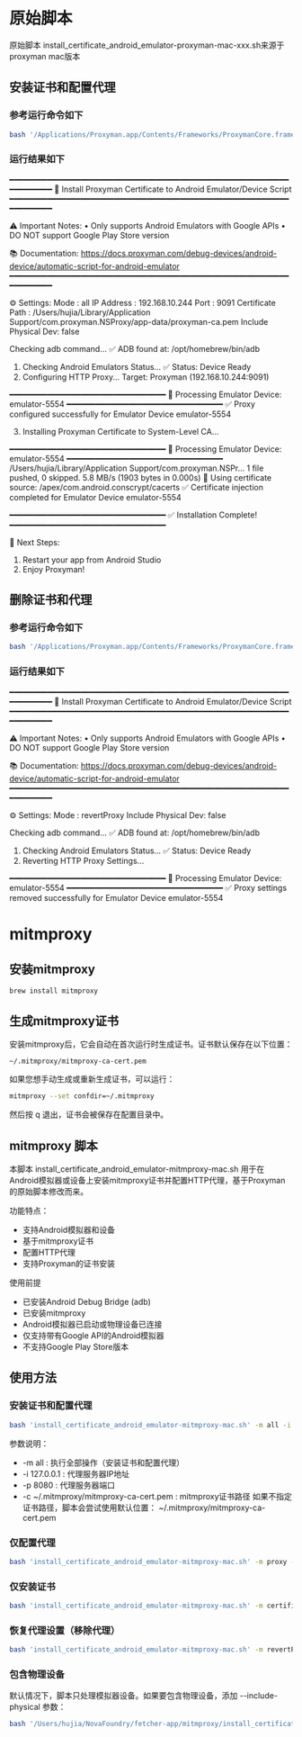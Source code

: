 # 原始脚本
原始脚本 install_certificate_android_emulator-proxyman-mac-xxx.sh来源于 proxyman mac版本

## 安装证书和配置代理
### 参考运行命令如下
```bash
bash '/Applications/Proxyman.app/Contents/Frameworks/ProxymanCore.framework/Resources/install_certificate_android_emulator.sh' -m all -i 192.168.10.244 -p 9091 -c '/Users/hujia/Library/Application Support/com.proxyman.NSProxy/app-data/proxyman-ca.pem'
```
### 运行结果如下
━━━━━━━━━━━━━━━━━━━━━━━━━━━━━━━━━━━━━━━━━━━━━━━━━━━━━━━━━━━━━━━━━━━━
📱 Install Proxyman Certificate to Android Emulator/Device Script
━━━━━━━━━━━━━━━━━━━━━━━━━━━━━━━━━━━━━━━━━━━━━━━━━━━━━━━━━━━━━━━━━━━━

⚠️  Important Notes:
   • Only supports Android Emulators with Google APIs
   • DO NOT support Google Play Store version

📚 Documentation:
   https://docs.proxyman.com/debug-devices/android-device/automatic-script-for-android-emulator
━━━━━━━━━━━━━━━━━━━━━━━━━━━━━━━━━━━━━━━━━━━━━━━━━━━━━━━━━━━━━━━━━━━━

⚙️  Settings:
   Mode                : all
   IP Address          : 192.168.10.244
   Port                : 9091
   Certificate Path    : /Users/hujia/Library/Application Support/com.proxyman.NSProxy/app-data/proxyman-ca.pem
   Include Physical Dev: false

Checking adb command...
✅ ADB found at: /opt/homebrew/bin/adb
1. Checking Android Emulators Status...
✅ Status: Device Ready
2. Configuring HTTP Proxy...
   Target: Proxyman (192.168.10.244:9091)

━━━━━━━━━━━━━━━━━━━━━━━━━━━━━━━━━
🤖 Processing Emulator Device: emulator-5554
━━━━━━━━━━━━━━━━━━━━━━━━━━━━━━━━━
✅ Proxy configured successfully for Emulator Device emulator-5554

3. Installing Proxyman Certificate to System-Level CA...

━━━━━━━━━━━━━━━━━━━━━━━━━━━━━━━━━
🤖 Processing Emulator Device: emulator-5554
━━━━━━━━━━━━━━━━━━━━━━━━━━━━━━━━━
/Users/hujia/Library/Application Support/com.proxyman.NSPr... 1 file pushed, 0 skipped. 5.8 MB/s (1903 bytes in 0.000s)
📂 Using certificate source: /apex/com.android.conscrypt/cacerts
✅ Certificate injection completed for Emulator Device emulator-5554

━━━━━━━━━━━━━━━━━━━━━━━━━━━━━━━━━
✅ Installation Complete!
━━━━━━━━━━━━━━━━━━━━━━━━━━━━━━━━━

📝 Next Steps:
   1. Restart your app from Android Studio
   2. Enjoy Proxyman!

## 删除证书和代理
### 参考运行命令如下
```bash
bash '/Applications/Proxyman.app/Contents/Frameworks/ProxymanCore.framework/Resources/install_certificate_android_emulator.sh' -m revertProxy
```
### 运行结果如下
━━━━━━━━━━━━━━━━━━━━━━━━━━━━━━━━━━━━━━━━━━━━━━━━━━━━━━━━━━━━━━━━━━━━
📱 Install Proxyman Certificate to Android Emulator/Device Script
━━━━━━━━━━━━━━━━━━━━━━━━━━━━━━━━━━━━━━━━━━━━━━━━━━━━━━━━━━━━━━━━━━━━

⚠️  Important Notes:
   • Only supports Android Emulators with Google APIs
   • DO NOT support Google Play Store version

📚 Documentation:
   https://docs.proxyman.com/debug-devices/android-device/automatic-script-for-android-emulator
━━━━━━━━━━━━━━━━━━━━━━━━━━━━━━━━━━━━━━━━━━━━━━━━━━━━━━━━━━━━━━━━━━━━

⚙️  Settings:
   Mode                : revertProxy
   Include Physical Dev: false

Checking adb command...
✅ ADB found at: /opt/homebrew/bin/adb
1. Checking Android Emulators Status...
✅ Status: Device Ready
2. Reverting HTTP Proxy Settings...

━━━━━━━━━━━━━━━━━━━━━━━━━━━━━━━━━
🤖 Processing Emulator Device: emulator-5554
━━━━━━━━━━━━━━━━━━━━━━━━━━━━━━━━━
✅ Proxy settings removed successfully for Emulator Device emulator-5554

# mitmproxy
## 安装mitmproxy
```bash
brew install mitmproxy
```
## 生成mitmproxy证书
安装mitmproxy后，它会自动在首次运行时生成证书。证书默认保存在以下位置：
```plaintext
~/.mitmproxy/mitmproxy-ca-cert.pem
```
如果您想手动生成或重新生成证书，可以运行：
```bash
mitmproxy --set confdir=~/.mitmproxy
```
然后按 q 退出，证书会被保存在配置目录中。
## mitmproxy 脚本
本脚本 install_certificate_android_emulator-mitmproxy-mac.sh 用于在Android模拟器或设备上安装mitmproxy证书并配置HTTP代理，基于Proxyman的原始脚本修改而来。


功能特点：
- 支持Android模拟器和设备
- 基于mitmproxy证书
- 配置HTTP代理
- 支持Proxyman的证书安装

使用前提
- 已安装Android Debug Bridge (adb)
- 已安装mitmproxy
- Android模拟器已启动或物理设备已连接
- 仅支持带有Google API的Android模拟器
- 不支持Google Play Store版本
## 使用方法
### 安装证书和配置代理
```bash
bash 'install_certificate_android_emulator-mitmproxy-mac.sh' -m all -i 127.0.0.1 -p 8080 -c ~/.mitmproxy/mitmproxy-ca-cert.pem
```
参数说明：

- -m all : 执行全部操作（安装证书和配置代理）
- -i 127.0.0.1 : 代理服务器IP地址
- -p 8080 : 代理服务器端口
- -c ~/.mitmproxy/mitmproxy-ca-cert.pem : mitmproxy证书路径
如果不指定证书路径，脚本会尝试使用默认位置： ~/.mitmproxy/mitmproxy-ca-cert.pem
### 仅配置代理
```bash
bash 'install_certificate_android_emulator-mitmproxy-mac.sh' -m proxy -i 127.0.0.1 -p 8080
```
### 仅安装证书
```bash
bash 'install_certificate_android_emulator-mitmproxy-mac.sh' -m certificate -i 127.0.0.1 -p 8080 -c ~/.mitmproxy/mitmproxy-ca-cert.pem
```
### 恢复代理设置（移除代理）
```bash
bash 'install_certificate_android_emulator-mitmproxy-mac.sh' -m revertProxy
```
### 包含物理设备
默认情况下，脚本只处理模拟器设备。如果要包含物理设备，添加 --include-physical 参数：
```bash
bash '/Users/hujia/NovaFoundry/fetcher-app/mitmproxy/install_certificate_android_emulator-mitmproxy-mac.sh' -m all -i 127.0.0.1 -p 8080 -c ~/.mitmproxy/mitmproxy-ca-cert.pem --include-physical
```